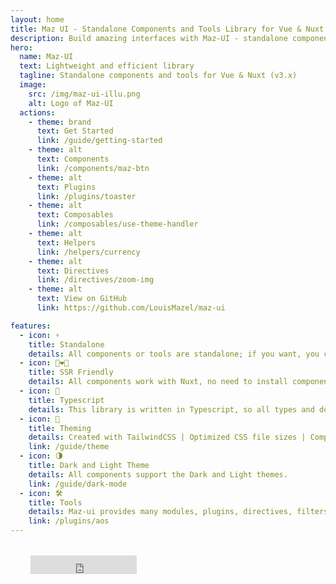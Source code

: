 ```yaml
---
layout: home
title: Maz UI - Standalone Components and Tools Library for Vue & Nuxt
description: Build amazing interfaces with Maz-UI - standalone components & tools library for Vue.JS & Nuxt.JS
hero:
  name: Maz-UI
  text: Lightweight and efficient library
  tagline: Standalone components and tools for Vue & Nuxt (v3.x)
  image:
    src: /img/maz-ui-illu.png
    alt: Logo of Maz-UI
  actions:
    - theme: brand
      text: Get Started
      link: /guide/getting-started
    - theme: alt
      text: Components
      link: /components/maz-btn
    - theme: alt
      text: Plugins
      link: /plugins/toaster
    - theme: alt
      text: Composables
      link: /composables/use-theme-handler
    - theme: alt
      text: Helpers
      link: /helpers/currency
    - theme: alt
      text: Directives
      link: /directives/zoom-img
    - theme: alt
      text: View on GitHub
      link: https://github.com/LouisMazel/maz-ui

features:
  - icon: ⚡️
    title: Standalone
    details: All components or tools are standalone; if you want, you can use only one module from this library; you don't need to install the whole library.
  - icon: 👨‍❤️‍👨
    title: SSR Friendly
    details: All components work with Nuxt, no need to install components on the client side.
  - icon: 🔐
    title: Typescript
    details: This library is written in Typescript, so all types and declarations are directly available.
  - icon: 💄
    title: Theming
    details: Created with TailwindCSS | Optimized CSS file sizes | Complies with all CSS best practices | Use your theme easily.
    link: /guide/theme
  - icon: 🌗
    title: Dark and Light Theme
    details: All components support the Dark and Light themes.
    link: /guide/dark-mode
  - icon: 🛠
    title: Tools
    details: Maz-ui provides many modules, plugins, directives, filters and composables
    link: /plugins/aos
---
```


<div class="maz-flex maz-flex-center" style="margin: 2rem;">
  <iframe
    src="https://ghbtns.com/github-btn.html?user=LouisMazel&repo=maz-ui&type=star&count=true&size=large"
    frameborder="0"
    scrolling="0"
    width="170"
    height="30"
    title="Maz-UI"
  />
</div>
